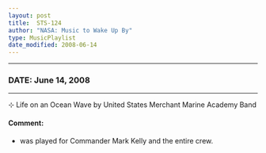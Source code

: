 ```yaml
---
layout: post
title:  STS-124
author: "NASA: Music to Wake Up By"
type: MusicPlaylist
date_modified: 2008-06-14
---
```


----
### DATE: June 14, 2008
----
⊹ Life on an Ocean Wave by United States Merchant Marine Academy Band

#### Comment:
* was played for Commander Mark Kelly and the entire crew.
